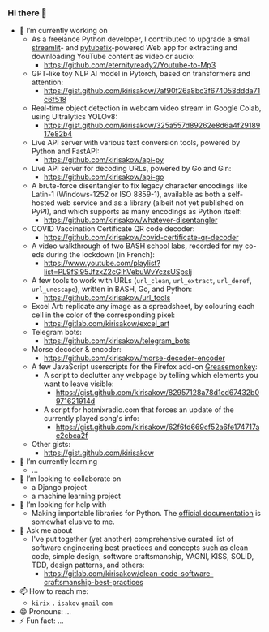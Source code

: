 ### Hi there 👋

- 🔭 I’m currently working on
    - As a freelance Python developer, I contributed to upgrade a small [streamlit][3]- and [pytubefix][4]-powered Web app for extracting and downloading YouTube content as video or audio:
        - https://github.com/eternityready2/Youtube-to-Mp3
    - GPT-like toy NLP AI model in Pytorch, based on transformers and attention:
        - https://gist.github.com/kirisakow/7af90f26a8bc3f674058ddda71c6f518
    - Real-time object detection in webcam video stream in Google Colab, using Ultralytics YOLOv8:
        - https://gist.github.com/kirisakow/325a557d89262e8d6a4f2918917e82b4
    - Live API server with various text conversion tools, powered by Python and FastAPI:
        - https://github.com/kirisakow/api-py
    - Live API server for decoding URLs, powered by Go and Gin:
        - https://github.com/kirisakow/api-go
    - A brute-force disentangler to fix legacy character encodings like Latin-1 (Windows-1252 or ISO 8859-1), available as both a self-hosted web service and as a library (albeit not yet published on PyPI), and which supports as many encodings as Python itself:
        - https://github.com/kirisakow/whatever-disentangler
    - COVID Vaccination Certificate QR code decoder:
        - https://github.com/kirisakow/covid-certificate-qr-decoder
    - A video walkthrough of two BASH school labs, recorded for my co-eds during the lockdown (in French):
        - https://www.youtube.com/playlist?list=PL9fSl95JfzxZ2cGihVebuWvYczsUSpsIj
    - A few tools to work with URLs (`url_clean`, `url_extract`, `url_deref`, `url_unescape`), written in BASH, Go, and Python:
        - https://github.com/kirisakow/url_tools
    - Excel Art: replicate any image as a spreadsheet, by colouring each cell in the color of the corresponding pixel:
        - https://gitlab.com/kirisakow/excel_art
    - Telegram bots:
        - https://github.com/kirisakow/telegram_bots
    - Morse decoder & encoder:
        - https://github.com/kirisakow/morse-decoder-encoder
    - A few JavaScript userscripts for the Firefox add-on [Greasemonkey][2]:
        - A script to declutter any webpage by telling which elements you want to leave visible:
            - https://gist.github.com/kirisakow/82957128a78d1cd67432b0971621914d
        - A script for hotmixradio.com that forces an update of the currently played song's info:
            - https://gist.github.com/kirisakow/62f6fd669cf52a6fe174717ae2cbca2f
    - Other gists:
        - https://gist.github.com/kirisakow
- 🌱 I’m currently learning
    - ...
- 👯 I’m looking to collaborate on
    - a Django project
    - a machine learning project
- 🤔 I’m looking for help with
    - Making importable libraries for Python. The [official documentation][1] is somewhat elusive to me.
- 💬 Ask me about
    - I've put together (yet another) comprehensive curated list of software engineering best practices and concepts such as clean code, simple design, software craftsmanship, YAGNI, KISS, SOLID, TDD, design patterns, and others:
        - https://gitlab.com/kirisakow/clean-code-software-craftsmanship-best-practices
- 📫 How to reach me:
    - `kirix` `.` `isakov` `gmail` `com`
- 😄 Pronouns: ...
- ⚡ Fun fact: ...

[1]: https://python-packaging-tutorial.readthedocs.io
[2]: https://wiki.greasespot.net/Greasemonkey
[3]: https://docs.streamlit.io
[4]: https://pytubefix.readthedocs.io
